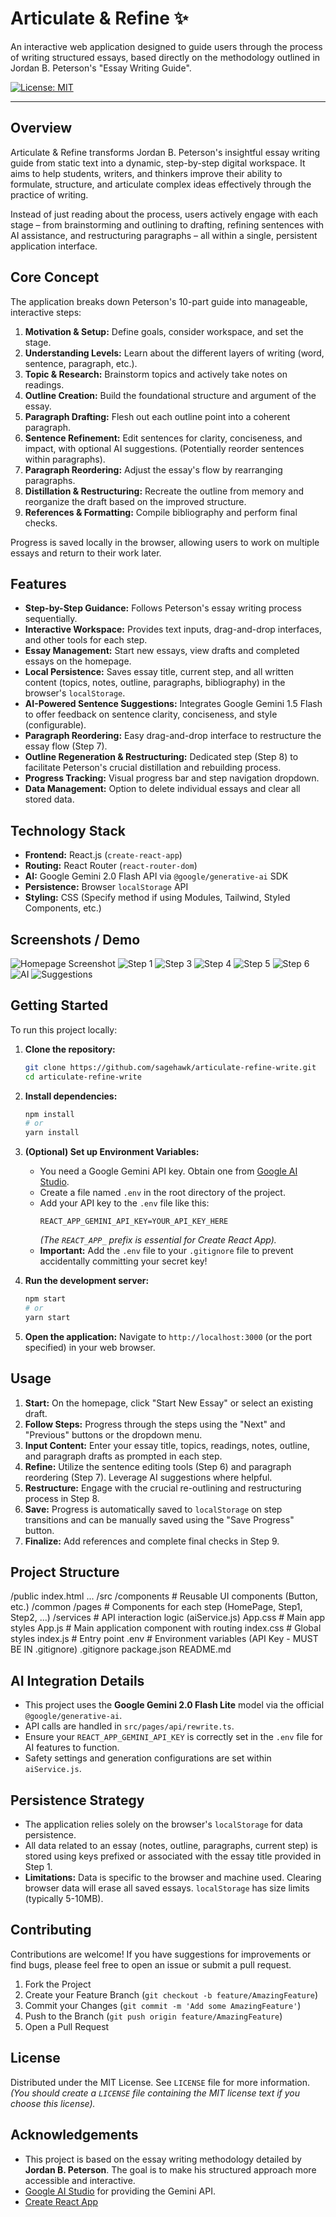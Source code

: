 # Articulate & Refine ✨

An interactive web application designed to guide users through the process of writing structured essays, based directly on the methodology outlined in Jordan B. Peterson's "Essay Writing Guide".

[![License: MIT](https://img.shields.io/badge/License-MIT-yellow.svg)](https://opensource.org/licenses/MIT) 

---

## Overview

Articulate & Refine transforms Jordan B. Peterson's insightful essay writing guide from static text into a dynamic, step-by-step digital workspace. It aims to help students, writers, and thinkers improve their ability to formulate, structure, and articulate complex ideas effectively through the practice of writing.

Instead of just reading about the process, users actively engage with each stage – from brainstorming and outlining to drafting, refining sentences with AI assistance, and restructuring paragraphs – all within a single, persistent application interface.

## Core Concept

The application breaks down Peterson's 10-part guide into manageable, interactive steps:

1.  **Motivation & Setup:** Define goals, consider workspace, and set the stage.
2.  **Understanding Levels:** Learn about the different layers of writing (word, sentence, paragraph, etc.).
3.  **Topic & Research:** Brainstorm topics and actively take notes on readings.
4.  **Outline Creation:** Build the foundational structure and argument of the essay.
5.  **Paragraph Drafting:** Flesh out each outline point into a coherent paragraph.
6.  **Sentence Refinement:** Edit sentences for clarity, conciseness, and impact, with optional AI suggestions. (Potentially reorder sentences within paragraphs).
7.  **Paragraph Reordering:** Adjust the essay's flow by rearranging paragraphs.
8.  **Distillation & Restructuring:** Recreate the outline from memory and reorganize the draft based on the improved structure.
9.  **References & Formatting:** Compile bibliography and perform final checks.

Progress is saved locally in the browser, allowing users to work on multiple essays and return to their work later.

## Features

*   **Step-by-Step Guidance:** Follows Peterson's essay writing process sequentially.
*   **Interactive Workspace:** Provides text inputs, drag-and-drop interfaces, and other tools for each step.
*   **Essay Management:** Start new essays, view drafts and completed essays on the homepage.
*   **Local Persistence:** Saves essay title, current step, and all written content (topics, notes, outline, paragraphs, bibliography) in the browser's `localStorage`.
*   **AI-Powered Sentence Suggestions:** Integrates Google Gemini 1.5 Flash to offer feedback on sentence clarity, conciseness, and style (configurable).
*   **Paragraph Reordering:** Easy drag-and-drop interface to restructure the essay flow (Step 7).
*   **Outline Regeneration & Restructuring:** Dedicated step (Step 8) to facilitate Peterson's crucial distillation and rebuilding process.
*   **Progress Tracking:** Visual progress bar and step navigation dropdown.
*   **Data Management:** Option to delete individual essays and clear all stored data.

## Technology Stack

*   **Frontend:** React.js (`create-react-app`)
*   **Routing:** React Router (`react-router-dom`)
*   **AI:** Google Gemini 2.0 Flash API via `@google/generative-ai` SDK
*   **Persistence:** Browser `localStorage` API
*   **Styling:** CSS (Specify method if using Modules, Tailwind, Styled Components, etc.)

## Screenshots / Demo

![Homepage Screenshot](https://github.com/user-attachments/assets/c7f27236-d8dd-4e04-bea7-16f409d827c4)
![Step 1](https://github.com/user-attachments/assets/aadaf0d2-f536-414d-bcb7-ca3c25c06c95)
![Step 3](https://github.com/user-attachments/assets/8149f34e-688f-4aef-9e5e-cdd0b6a0da10)
![Step 4](https://github.com/user-attachments/assets/c22d96ac-1c5d-438e-a29e-a164929ba5e9)
![Step 5](https://github.com/user-attachments/assets/de0ca456-55f2-4991-a907-1e2ec7c36e54)
![Step 6](https://github.com/user-attachments/assets/7d472772-5aaa-4028-b54f-aa4297e0aa22)
![AI](https://github.com/user-attachments/assets/a5f7b4cd-1f63-41ab-81d7-ac5b4ca1e993)
![Suggestions](https://github.com/user-attachments/assets/6f6bb26d-32e5-4341-bdfc-713416beba06)


## Getting Started

To run this project locally:

1.  **Clone the repository:**
    ```bash
    git clone https://github.com/sagehawk/articulate-refine-write.git
    cd articulate-refine-write
    ```

2.  **Install dependencies:**
    ```bash
    npm install
    # or
    yarn install
    ```

3.  **(Optional) Set up Environment Variables:** 
    *   You need a Google Gemini API key. Obtain one from [Google AI Studio](https://aistudio.google.com/).
    *   Create a file named `.env` in the root directory of the project.
    *   Add your API key to the `.env` file like this:
        ```
        REACT_APP_GEMINI_API_KEY=YOUR_API_KEY_HERE
        ```
        *(The `REACT_APP_` prefix is essential for Create React App).*
    *   **Important:** Add the `.env` file to your `.gitignore` file to prevent accidentally committing your secret key!

4.  **Run the development server:**
    ```bash
    npm start
    # or
    yarn start
    ```

5.  **Open the application:**
    Navigate to `http://localhost:3000` (or the port specified) in your web browser.

## Usage

1.  **Start:** On the homepage, click "Start New Essay" or select an existing draft.
2.  **Follow Steps:** Progress through the steps using the "Next" and "Previous" buttons or the dropdown menu.
3.  **Input Content:** Enter your essay title, topics, readings, notes, outline, and paragraph drafts as prompted in each step.
4.  **Refine:** Utilize the sentence editing tools (Step 6) and paragraph reordering (Step 7). Leverage AI suggestions where helpful.
5.  **Restructure:** Engage with the crucial re-outlining and restructuring process in Step 8.
6.  **Save:** Progress is automatically saved to `localStorage` on step transitions and can be manually saved using the "Save Progress" button.
7.  **Finalize:** Add references and complete final checks in Step 9.

## Project Structure


/public
index.html
...
/src
/components # Reusable UI components (Button, etc.)
/common
/pages # Components for each step (HomePage, Step1, Step2, ...)
/services # API interaction logic (aiService.js)
App.css # Main app styles
App.js # Main application component with routing
index.css # Global styles
index.js # Entry point
.env # Environment variables (API Key - MUST BE IN .gitignore)
.gitignore
package.json
README.md

## AI Integration Details

*   This project uses the **Google Gemini 2.0 Flash Lite** model via the official `@google/generative-ai`.
*   API calls are handled in `src/pages/api/rewrite.ts`.
*   Ensure your `REACT_APP_GEMINI_API_KEY` is correctly set in the `.env` file for AI features to function.
*   Safety settings and generation configurations are set within `aiService.js`.

## Persistence Strategy

*   The application relies solely on the browser's `localStorage` for data persistence.
*   All data related to an essay (notes, outline, paragraphs, current step) is stored using keys prefixed or associated with the essay title provided in Step 1.
*   **Limitations:** Data is specific to the browser and machine used. Clearing browser data will erase all saved essays. `localStorage` has size limits (typically 5-10MB).

## Contributing

Contributions are welcome! If you have suggestions for improvements or find bugs, please feel free to open an issue or submit a pull request.

1.  Fork the Project
2.  Create your Feature Branch (`git checkout -b feature/AmazingFeature`)
3.  Commit your Changes (`git commit -m 'Add some AmazingFeature'`)
4.  Push to the Branch (`git push origin feature/AmazingFeature`)
5.  Open a Pull Request

## License

Distributed under the MIT License. See `LICENSE` file for more information.
*(You should create a `LICENSE` file containing the MIT license text if you choose this license).*

## Acknowledgements

*   This project is based on the essay writing methodology detailed by **Jordan B. Peterson**. The goal is to make his structured approach more accessible and interactive.
*   [Google AI Studio](https://aistudio.google.com/) for providing the Gemini API.
*   [Create React App](https://create-react-app.dev/)
